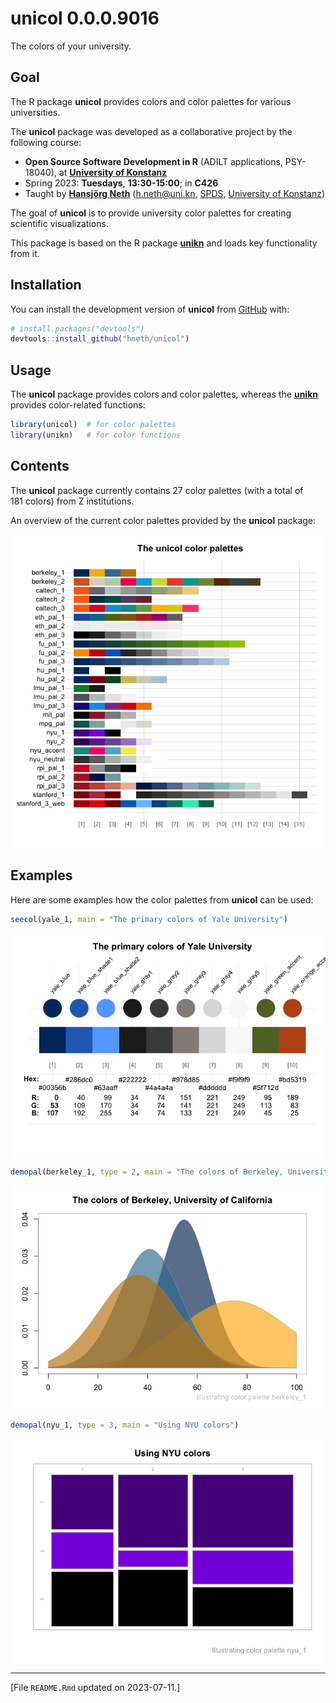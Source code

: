 
<!-- README.md is generated from README.Rmd. Please always edit the .Rmd file (and generate the .md file from it) -->

# unicol 0.0.0.9016

<!-- badges: start -->
<!-- badges: end -->

The colors of your university.

## Goal

The R package **unicol** provides colors and color palettes for various
universities.

<!-- Course coordinates: -->

The **unicol** package was developed as a collaborative project by the
following course:

- **Open Source Software Development in R** (ADILT applications,
  PSY-18040), at **[University of
  Konstanz](https://www.uni-konstanz.de/en/)**  
- Spring 2023: **Tuesdays**, **13:30-15:00**; in **C426**
- Taught by **[Hansjörg Neth](https://neth.de/)** (<h.neth@uni.kn>,
  [SPDS](https://www.spds.uni-konstanz.de/), [University of
  Konstanz](https://www.uni-konstanz.de/en/))

<!-- Goal: -->

The goal of **unicol** is to provide university color palettes for
creating scientific visualizations.

This package is based on the R package
**[unikn](https://CRAN.R-project.org/package=unikn)** and loads key
functionality from it.

## Installation

You can install the development version of **unicol** from
[GitHub](https://github.com/) with:

``` r
# install.packages("devtools")
devtools::install_github("hneth/unicol")
```

## Usage

The **unicol** package provides colors and color palettes, whereas the
**[unikn](https://CRAN.R-project.org/package=unikn)** provides
color-related functions:

``` r
library(unicol)  # for color palettes
library(unikn)   # for color functions
```

## Contents

<!-- A list of all unicol palettes: -->

The **unicol** package currently contains 27 color palettes (with a
total of 181 colors) from Z institutions.

An overview of the current color palettes provided by the **unicol**
package:

<img src="man/figures/README-show-contents-1.png" width="600px" style="display: block; margin: auto;" />

## Examples

Here are some examples how the color palettes from **unicol** can be
used:

``` r
seecol(yale_1, main = "The primary colors of Yale University")
```

<img src="man/figures/README-examples-1.png" width="600px" style="display: block; margin: auto;" />

``` r
demopal(berkeley_1, type = 2, main = "The colors of Berkeley, University of California", seed = 3)
```

<img src="man/figures/README-examples-2.png" width="600px" style="display: block; margin: auto;" />

``` r
demopal(nyu_1, type = 3, main = "Using NYU colors")
```

<img src="man/figures/README-examples-3.png" width="600px" style="display: block; margin: auto;" />

------------------------------------------------------------------------

<!-- Footer: -->

\[File `README.Rmd` updated on 2023-07-11.\]

<!-- eof. -->
